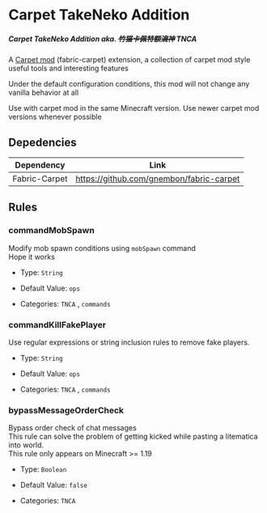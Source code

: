 # Carpet TakeNeko Addition

##### Carpet TakeNeko Addition aka. ~~竹猫卡佩特额滴神~~ TNCA

A [Carpet mod](https://github.com/gnembon/fabric-carpet) (fabric-carpet) extension, a collection of carpet mod style useful tools and interesting features

Under the default configuration conditions, this mod will not change any vanilla behavior at all

Use with carpet mod in the same Minecraft version. Use newer carpet mod versions whenever possible

## Depedencies

|  Dependency   |                   Link                   |
|:-------------:|:----------------------------------------:|
| Fabric-Carpet | https://github.com/gnembon/fabric-carpet |


## Rules

### commandMobSpawn

Modify mob spawn conditions using `mobSpawn` command  
Hope it works
- Type: `String`

- Default Value: `ops`

- Categories: `TNCA` , `commands`


### commandKillFakePlayer

Use regular expressions or string inclusion rules to remove fake players.

- Type: `String`

- Default Value: `ops`

- Categories: `TNCA` , `commands`

### bypassMessageOrderCheck

Bypass order check of chat messages  
This rule can solve the problem of getting kicked while pasting a litematica into world.  
This rule only appears on Minecraft >= 1.19

- Type: `Boolean`

- Default Value: `false`

- Categories: `TNCA`